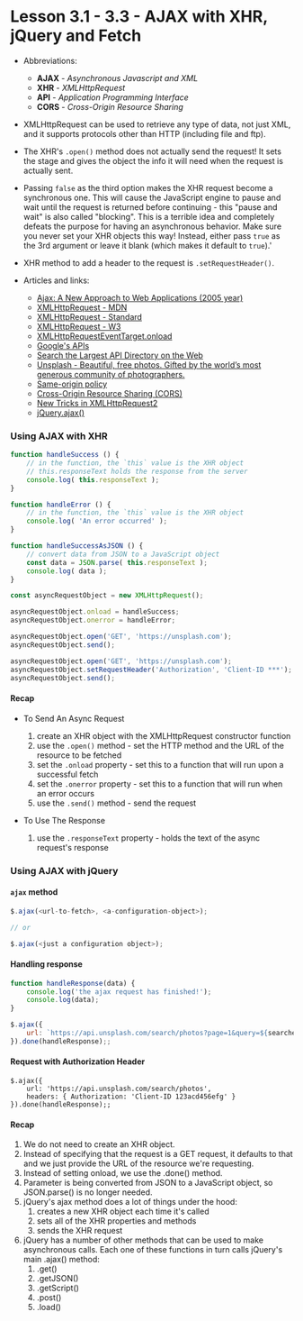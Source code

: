 # Lesson 3.1 - 3.3 - AJAX with XHR, jQuery and Fetch


* Abbreviations:
   * __AJAX__ - _Asynchronous Javascript and XML_
   * __XHR__ - _XMLHttpRequest_
   * __API__ - _Application Programming Interface_
   * __CORS__ - _Cross-Origin Resource Sharing_


* XMLHttpRequest can be used to retrieve any type of data, not just XML, and it supports protocols other than HTTP (including file and ftp).


* The XHR's ``.open()`` method does not actually send the request! It sets the stage and gives the object the info it will need when the request is actually sent.


* Passing ``false`` as the third option makes the XHR request become a synchronous one. This will cause the JavaScript engine to pause and wait until the request is returned before continuing - this "pause and wait" is also called "blocking". This is a terrible idea and completely defeats the purpose for having an asynchronous behavior. Make sure you never set your XHR objects this way! Instead, either pass ``true`` as the 3rd argument or leave it blank (which makes it default to ``true``).'


* XHR method to add a header to the request is ``.setRequestHeader()``.


* Articles and links:
   * [Ajax: A New Approach to Web Applications (2005 year)](https://web.archive.org/web/20080702075113/http://www.adaptivepath.com/ideas/essays/archives/000385.php)
   * [XMLHttpRequest - MDN](https://developer.mozilla.org/en-US/docs/Web/API/XMLHttpRequest)
   * [XMLHttpRequest - Standard ](https://xhr.spec.whatwg.org/)
   * [XMLHttpRequest - W3](https://www.w3.org/TR/XMLHttpRequest/)
   * [XMLHttpRequestEventTarget.onload](https://developer.mozilla.org/en-US/docs/Web/API/XMLHttpRequestEventTarget/onload)
   * [Google's APIs](https://developers.google.com/apis-explorer/)
   * [Search the Largest API Directory on the Web](https://www.programmableweb.com/apis/directory)
   * [Unsplash - Beautiful, free photos. Gifted by the world’s most generous community of photographers.](https://unsplash.com/)
   * [Same-origin policy](https://developer.mozilla.org/en-US/docs/Web/Security/Same-origin_policy)
   * [Cross-Origin Resource Sharing (CORS)](https://developer.mozilla.org/en-US/docs/Web/HTTP/CORS)
   * [New Tricks in XMLHttpRequest2](https://www.html5rocks.com/en/tutorials/file/xhr2/)
   * [jQuery.ajax()](http://api.jquery.com/jQuery.ajax/)


### Using AJAX with XHR


```Javascript
function handleSuccess () {
    // in the function, the `this` value is the XHR object
    // this.responseText holds the response from the server
    console.log( this.responseText );
}

function handleError () {
    // in the function, the `this` value is the XHR object
    console.log( 'An error occurred' );
}

function handleSuccessAsJSON () {
    // convert data from JSON to a JavaScript object
    const data = JSON.parse( this.responseText );
    console.log( data );
}

const asyncRequestObject = new XMLHttpRequest();

asyncRequestObject.onload = handleSuccess;
asyncRequestObject.onerror = handleError;

asyncRequestObject.open('GET', 'https://unsplash.com');
asyncRequestObject.send();

asyncRequestObject.open('GET', 'https://unsplash.com');
asyncRequestObject.setRequestHeader('Authorization', 'Client-ID ***');
asyncRequestObject.send();
```

#### Recap

* To Send An Async Request
   1. create an XHR object with the XMLHttpRequest constructor function
   1. use the ``.open()`` method - set the HTTP method and the URL of the resource to be fetched
   1. set the ``.onload`` property - set this to a function that will run upon a successful fetch
   1. set the ``.onerror`` property - set this to a function that will run when an error occurs
   1. use the ``.send()`` method - send the request


* To Use The Response
   1. use the ``.responseText`` property - holds the text of the async request's response   


### Using AJAX with jQuery

#### ``ajax`` method
```JavaScript
$.ajax(<url-to-fetch>, <a-configuration-object>);

// or

$.ajax(<just a configuration object>);
```

#### Handling response

```JavaScript
function handleResponse(data) {
    console.log('the ajax request has finished!');
    console.log(data);
}

$.ajax({
    url: `https://api.unsplash.com/search/photos?page=1&query=${searchedForText}`
}).done(handleResponse);;
```

#### Request with Authorization Header

```
$.ajax({
    url: 'https://api.unsplash.com/search/photos',
    headers: { Authorization: 'Client-ID 123acd456efg' }
}).done(handleResponse);;
```

#### Recap

  1. We do not need to create an XHR object.
  1. Instead of specifying that the request is a GET request, it defaults to that and we just provide the URL of the resource we're requesting.
  1. Instead of setting onload, we use the .done() method.
  1. Parameter is being converted from JSON to a JavaScript object, so JSON.parse() is no longer needed.
  1. jQuery's ajax method does a lot of things under the hood:
      1. creates a new XHR object each time it's called
      1. sets all of the XHR properties and methods
      1. sends the XHR request
  1. jQuery has a number of other methods that can be used to make asynchronous calls. Each one of these functions in turn calls jQuery's main .ajax() method:
      1. .get()
      1. .getJSON()
      1. .getScript()
      1. .post()
      1. .load()    
